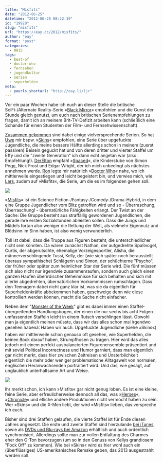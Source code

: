 ```yaml
---
title: "Misfits"
date: "2012-06-25"
datetime: "2012-06-25 08:22:19"
id: "19928"
slug: "misfits"
url: "https://eay.cc/2012/misfits/"
author: "eay"
format: "post"
categories:
  - 0815
tags:
  - best-of
  - doctor-who
  - fernsehen
  - jugendkultur
  - serien
  - superhelden
meta:
  - yourls_shorturl: "http://eay.li/1jr"
---
```


Vor ein paar Wochen habe ich euch an dieser Stelle die britische SciFi-/Alternate Reality-Serie »[Black Mirror](//eay.cc/2012/black-mirror/)« empfohlen und die Gunst der Stunde gleich genutzt, um euch nach britischen Serienempfehlungen zu fragen, damit ich an meinem Brit-TV-Defizit arbeiten kann (schließlich eine Schande für einen Studenten der Film- und Fernsehwissenschaft).

[Zusammen gekommen](//eay.cc/2012/black-mirror/#comments) sind dabei einige vielversprechende Serien. So hat [Uwe](http://uwe.vg/) mir bspw. »[Skins](http://de.wikipedia.org/wiki/Skins_%E2%80%93_Hautnah)« empfohlen, eine Serie über upgefuckte Jugendliche, die meine bessere Hälfte allerdings schon in meinem (zuerst passiven) Beisein geguckt hat und von deren dritter und vierter Staffel um Effy und die "zweite Generation" ich dann echt angetan war (also: Empfehlung!). [DerElton](http://twitter.com/DerElton) empfahl »[Spaced](http://en.wikipedia.org/wiki/Spaced)«, die Kinderstube von Simon Pegg, Nick Frost und Edgar Wright, der ich mich unbedingt als nächstes annehmen werde. [Ron](http://edieh.de/) legte mir natürlich »[Doctor Who](http://de.wikipedia.org/wiki/Doctor_Who)« nahe, wo ich mittlerweile eingestiegen und leicht begeistert bin, und verwies mich, wie [Lars](http://twitter.com/JJBs_Cinema), zudem auf »Misfits«, die Serie, um die es im folgenden gehen soll.

![](https://eay.cc/uploads/2012/misfits1.jpg)

»[Misfits](http://en.wikipedia.org/wiki/Misfits_(TV_series))« ist ein Science Fiction-/Fantasy-/Comedy-/Drama-Hybrid, in dem eine Gruppe Jugendlicher vom Blitz getroffen wird und so - Überraschung, Überraschung! - übernatürliche Fähigkeiten erlangt. Der Twist an der Sache: Die Gruppe besteht aus straffällig gewordenen Jugendlichen, die gerade ihre ersten Sozialstunden ableisten sollen. Dass die Jungs und Mädels fortan also weniger die Rettung der Welt, als vielmehr Eigennutz und Blödsinn im Sinn haben, ist also wenig verwunderlich.

Toll ist dabei, dass die Truppe aus Figuren besteht, die unterschiedlicher nicht sein könnten. Da wären zunächst Nathan, der aufgedrehte Spaßvogel, Curtis, der abgerutschte, ehemalige Vorzeigesportler, Alisha, die männerverschlingende Tussi, Kelly, der (wie sich später noch herausstellt überaus sympathische) Schlägerin und Simon, der schüchterne "Psycho", der früher oder später zum heimlichen Star der Serie wird. Die fünf müssen sich also nicht nur irgendwie zusammenraufen, sondern auch gleich einen ganzen Haufen überirdischer Geheimnisse für sich behalten und sich mit allerlei abgedrehten, übernatürlichen Vorkommnissen rumschlagen. Dass den Teenagern dabei nicht ganz klar ist, was sie da eigentlich für Superheldenkräfte abbekommen haben, geschweige denn wie diese kontrolliert werden können, macht die Sache nicht einfacher.

Neben dem "[Monster of the Week](http://en.wikipedia.org/wiki/Villain_of_the_week)" gibt es dabei immer einen Staffel-übergreifenden Handlungsbogen, der einen die nur sechs bis acht Folgen umfassenden Staffeln leicht in einem Rutsch verschlingen lässt. Obwohl man ja eigentlich meinen müsste, dass wir das alles schon mal irgendwo gesehen habenâ¦ Haben wir auch. Upgefuckte Jugendliche (siehe »Skins«) haben wir mittlerweile schon genauso oft gesehen, wie Superhelden, die keinen Bock darauf haben, Strumpfhosen zu tragen. Hier wird das alles jedoch mit einem perfekt ausbalancierten Figurenensemble präsentiert und mit soviel Political Incorrectness und Humor garniert, dass man eigentlich gar nicht merkt, dass hier zwischen Zeitreisen und Unsterblichkeit eigentlich die mehr oder weniger problematische Alltagswelt von normalen, englischen Heranwachsenden portraitiert wird. Und das, wie gesagt, auf unglaublich unterhaltsame Art und Weise.

![](https://eay.cc/uploads/2012/misfits2.jpg)

Ihr merkt schon, ich kann »Misfits« gar nicht genug loben. Es ist eine kleine, feine Serie, aber erfreulicherweise dennoch all das, was »[Heroes](http://de.wikipedia.org/wiki/Heroes_(Fernsehserie))«, »[Chronicle](http://www.imdb.com/title/tt1706593/)« und etliche andere Produktionen nicht vermocht haben zu sein. Wer »Skins« und die X-Men liebt, der wird »Misfits« lieben, das verspreche ich euch.

Bisher sind drei Staffeln gelaufen, die vierte Staffel ist für Ende diesen Jahres angesetzt. Die erste und zweite Staffel sind hierzulande [bei iTunes](https://itunes.apple.com/de/tv-season/misfits-staffel-1/id480643418?uo=4&at=11lohW), sowie als [DVDs und Blu-rays bei Amazon](http://eay.li/1jm) erhältlich und auch ordentlich synchronisiert. Allerdings sollte man zur vollen Entfaltung des Charmes eher den O-Ton bevorzugen (um so in den Genuss von Kellys grandiosem "Fock Off" zu kommen). Wie bei »Skins« wird es hier wohl auch ein (überflüssiges) US-amerikanisches Remake geben, das 2013 ausgestrahlt werden soll.
